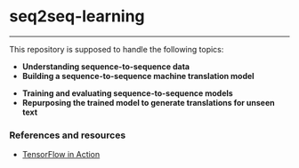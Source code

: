 # seq2seq-learning
---
This repository is supposed to handle the following topics:

- **Understanding sequence-to-sequence data**
- **Building a sequence-to-sequence machine translation model**
<!-- ![encoder-decoder-machine-translation](plots/enc-dec.svg) -->
- **Training and evaluating sequence-to-sequence models**
- **Repurposing the trained model to generate translations for unseen text**


### References and resources
- [TensorFlow in Action](https://www.google.de/books/edition/TensorFlow_in_Action/JYyKEAAAQBAJ?hl=en&gbpv=0)